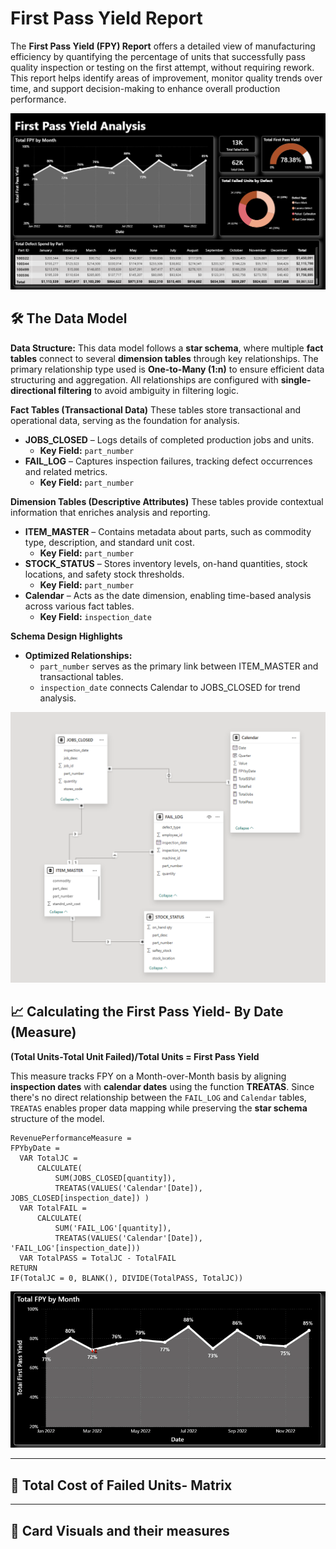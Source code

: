 # First Pass Yield Report

The **First Pass Yield (FPY) Report** offers a detailed view of manufacturing efficiency by quantifying the percentage of units that successfully pass quality inspection or testing on the first attempt, without requiring rework. This report helps identify areas of improvement, monitor quality trends over time, and support decision-making to enhance overall production performance.

![FPY Report](https://raw.githubusercontent.com/louisehealey/FirstPassYield/main/FirstPassYieldReport.png)

## 🛠️ The Data Model

**Data Structure:** 
This data model follows a **star schema**, where multiple **fact tables** connect to several **dimension tables** through key relationships. The primary relationship type used is **One-to-Many (1:n)** to ensure efficient data structuring and aggregation. All relationships are configured with **single-directional filtering** to avoid ambiguity in filtering logic.


**Fact Tables (Transactional Data)**
These tables store transactional and operational data, serving as the foundation for analysis.

- **JOBS_CLOSED** – Logs details of completed production jobs and units.  
  - **Key Field:** `part_number`
- **FAIL_LOG** – Captures inspection failures, tracking defect occurrences and related metrics.  
  - **Key Field:** `part_number`

**Dimension Tables (Descriptive Attributes)**
These tables provide contextual information that enriches analysis and reporting.

- **ITEM_MASTER** – Contains metadata about parts, such as commodity type, description, and standard  unit cost.  
  - **Key Field:** `part_number`
- **STOCK_STATUS** – Stores inventory levels, on-hand quantities, stock locations, and safety stock thresholds.  
  - **Key Field:** `part_number`
- **Calendar** – Acts as the date dimension, enabling time-based analysis across various fact tables.  
  - **Key Field:** `inspection_date`

**Schema Design Highlights**
- **Optimized Relationships:**  
  - `part_number` serves as the primary link between ITEM_MASTER and transactional tables.  
  - `inspection_date` connects Calendar to JOBS_CLOSED for trend analysis.  

![FPY Report](https://raw.githubusercontent.com/louisehealey/FirstPassYield/main/FPY_Data_Model.png)


## 📈 Calculating the First Pass Yield- By Date (Measure)
**(Total Units-Total Unit Failed)/Total Units = First Pass Yield**

This measure tracks FPY on a Month-over-Month basis by aligning **inspection dates** with **calendar dates** using the function **TREATAS**. Since there's no direct relationship between the `FAIL_LOG` and `Calendar` tables, `TREATAS` enables proper data mapping while preserving the **star schema** structure of the model.
``` 
RevenuePerformanceMeasure =
FPYbyDate =
  VAR TotalJC =
      CALCULATE(
          SUM(JOBS_CLOSED[quantity]),
          TREATAS(VALUES('Calendar'[Date]), JOBS_CLOSED[inspection_date]) )
  VAR TotalFAIL =
      CALCULATE(
          SUM('FAIL_LOG'[quantity]),
          TREATAS(VALUES('Calendar'[Date]), 'FAIL_LOG'[inspection_date]))
  VAR TotalPASS = TotalJC - TotalFAIL
RETURN
IF(TotalJC = 0, BLANK(), DIVIDE(TotalPASS, TotalJC))
 ``` 
<p align="center">
  <img src="https://raw.githubusercontent.com/louisehealey/FirstPassYield/main/FirstPassYield.gif">
</p>


---

## 🧮 Total Cost of Failed Units- Matrix

---
## 🧮 Card Visuals and their measures
